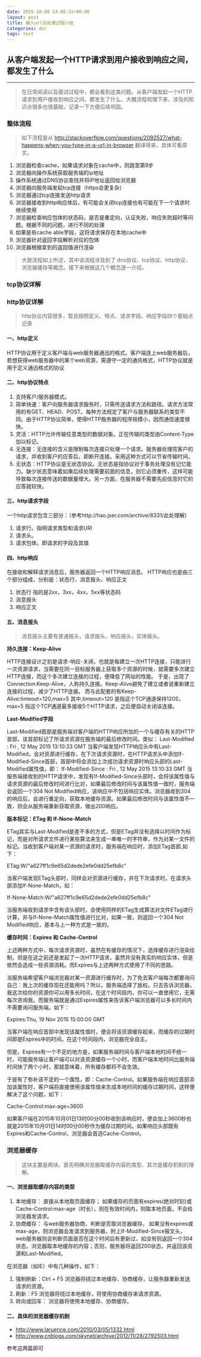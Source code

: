 ```yaml
---
date: 2015-10-08 14:08:31+00:00
layout: post
title: 输入url后处理过程小结
categories: doc
tags: test
---
```



## 从客户端发起一个HTTP请求到用户接收到响应之间，都发生了什么


----------

> 在日常阅读以及面试过程中，都会看到这类问题。从客户端发起一个HTTP请求到用户接收到响应之间，都发生了什么。大概流程梳理下来，涉及的知识点很多也很基础，记录一下方便后续巩固。

### 整体流程

> 如下流程是从
> http://stackoverflow.com/questions/2092527/what-happens-when-you-type-in-a-url-in-browser
> 翻译得来，具体可看原文。

1. 浏览器检查cache，如果请求对象在cache中，则跳至第9步
2. 浏览器向操作系统获取服务端的ip地址
3. 操作系统通过DNS协议查找并将IP地址返回给浏览器
4. 浏览器向服务端发起tcp连接（https会更复杂）
5. 浏览器通过tcp连接发送http请求
6. 浏览器接收到http响应体后，有可能会关闭tcp连接也有可能在下一个请求时继续使用
7. 浏览器检查响应包体的状态码，是否是重定向，认证失败，响应失败超时等问题。根据不同的问题，进行不同的处理
8. 如果是有cache able字段，这将请求保存在本地cache中
9. 浏览器针对返回字段解析对应的包体
10. 浏览器根据拿到的返回值进行渲染

> 大致流程如上所述，其中该流程涉及到了 dns协议、tcp协议、http协议、浏览器缓存等概念。接下来根据这几个概念逐一介绍。

### tcp协议详解

### http协议详解

> http协议内容很多，暂且按照定义、特点、请求字段、响应字段四个基础点记录

#### 一、http定义
 HTTP协议用于定义客户端与web服务器通迅的格式。客户端连上web服务器后，若想获得web服务器中的某个web资源，需遵守一定的通讯格式，HTTP协议就是用于定义通迅格式的协议

#### 二、http协议特点
1. 支持客户/服务器模式。
2. 简单快速：客户向服务器请求服务时，只需传送请求方法和路径。请求方法常用的有GET、HEAD、POST。每种方法规定了客户与服务器联系的类型不同。由于HTTP协议简单，使得HTTP服务器的程序规模小，因而通信速度很快。
3. 灵活：HTTP允许传输任意类型的数据对象。正在传输的类型由Content-Type加以标记。
4. 无连接：无连接的含义是限制每次连接只处理一个请求。服务器处理完客户的请求，并收到客户的应答后，即断开连接。采用这种方式可以节省传输时间。
5. 无状态：HTTP协议是无状态协议。无状态是指协议对于事务处理没有记忆能力。缺少状态意味着如果后续处理需要前面的信息，则它必须重传，这样可能导致每次连接传送的数据量增大。另一方面，在服务器不需要先前信息时它的应答就较快。

#### 三、http请求字段

一个http请求包含三部分：（参考http://hao.jser.com/archive/8331/此处理解）

1. 请求行。指明请求类型和请求URI
2. 请求头。
3. 请求包体。即请求的字段及其值

#### 四、http响应

 在接收和解释请求消息后，服务器返回一个HTTP响应消息。
HTTP响应也是由三个部分组成，分别是：状态行、消息报头、响应正文
1. 状态行 指的是2xx，3xx，4xx，5xx等状态码
2. 消息报头
3. 响应正文

#### 五、消息报头

> 消息报头主要有普通报头，请求报头，响应报头，实体报头。

**持久连接：Keep-Alive**

HTTP连接设计之初是请求-响应-关闭，也就是每建立一次HTTP连接，只能进行一次资源请求，当需要在同一目标服务器上获取多个资源的时候，就需要多次建立HTTP连接，而这个多次建立连接的过程，便降低了网站的性能。
于是，出现了Connection:Keep-Alive，人称持久连接。Keep-Alive避免了建立或者说重新建立连接的过程，减少了HTTP连接。
而与此配套的有Keep-Alive:timeout=120,max=5
其中,timeout=120 是指这个TCP通道保持120S，max=5 指这个TCP通道最多接收5个HTTP请求，之后便自动关闭该连接。

**Last-Modified字段**

Last-Modified首部是服务端对客户端的HTTP响应所加的一个与缓存有关的HTTP首部，该首部标记了所请求资源在服务端的最后修改时间。类似：
Last-Modified : Fri , 12 May 2015 13:10:33 GMT
当客户端发现HTTP响应头中有Last-Modified，会对资源进行缓存，在下次请求资源时，在HTTP请求头中添加If-Modified-Since首部，首部中将会添加上次成功请求资源时响应头部的Last-Modified属性值，即：
If-Modified-Since : Fri , 12 May 2015 13:10:33 GMT
当服务端接收到的HTTP请求中，发现有If-Modified-Since头部时，会将该属性值与请求资源的最后修改时间进行比对，如果最后修改时间与该属性值一致时，服务端会返回一个304 Not Modified响应，该响应中不包括响应实体。浏览器收到304的响应后，会进行重定向，获取本地缓存资源。如果最后修改时间与该属性值不一致，则会从服务端重新获取资源，做出200响应。

**版本标记：ETag 和 If-None-Match**

ETag其实与Last-Modified是差不多的方式，但是ETag并没有选择以时间作为标记，而是对所请求文件进行某些算法来生成一串唯一的字符串，作为对某一文件的标记。当收到客户端对某一资源的请求时，服务端在响应时，添加ETag首部,如下：

ETag:W/"a627ff1c9e65d2dede2efe0dd25efb8c"

当客户端发现ETag头部时，同样会对资源进行缓存，并在下次请求时，在请求头部添加If-None-Match，如：

If-None-Match:W/"a627ff1c9e65d2dede2efe0dd25efb8c"

当服务端收到请求中含有该头部时，会使用同样的ETag生成算法对文件ETag进行计算，并与If-None-Match属性值进行比对，如果一致，则返回一个304 Not Modified响应，基本与上一种方式是一致的。

**缓存时间：Expires 和 Cache-Control**

上述两种方式中，每次请求资源时，虽然在有缓存的情况下，选择缓存进行渲染绘制，但是在这之前还是发起了一次HTTP请求，虽然并没有真实的响应实体，但是依然会造成一些资源消耗。而Expires与上述两种方式使用了不同的思路。

当服务端希望客户端浏览器对某一资源进行缓存时，为了免去客户端每次都要询问自己：我上次的缓存现在还能用吗？所以，服务端选择了放权。只去告诉浏览器，我这次给你的资源你可以用多长时间，在这个时间段内，你可以一直使用它，无需每次咨询我。而服务端就是通过Expires属性来告诉客户端浏览器可以多长时间内不需要询问服务端。如下：

Expires:Thu, 19 Nov 2015 15:00:00 GMT

当客户端在响应首部中发现该属性值时，便会将该资源缓存起来，而缓存的过期时间即是Expires中的时间。在这个时间段内，浏览器完全自主。

但是，Expires有一个不足的地方是，如果服务端时间与客户端本地时间不统一时，可能服务端让客户端可以对该资源缓存一个小时，而客户端本地时间比服务端时间快了两个小时，那就意味着，所有缓存都将不会生效。

于是有了弥补该不足的一个属性，即：Cache-Control。如果服务端在响应首部添加该属性时，客户端将直接使用该属性值来生成本地时间的缓存过期时间，这样便解决了这个问题，如下：

Cache-Control:max-age=3600

如果客户端在2015年10月01日13时00分00秒收到该响应时，便会加上3600秒也就是2015年10月01日14时00分00秒作为缓存过期时间。如果响应头部既有Expires和Cache-Control，浏览器会首选Cache-Control。

### 浏览器缓存

> 这块主要是两块，首先明确浏览器取缓存内容的类型、其次是缓存机制的理解。

#### 一、浏览器取缓存内容的类型

1. 本地缓存： 
直接从本地取页面缓存； 
如果缓存的页面有expires(绝对时刻)或Cache-Control:max-age（时长），则在有效时间内，则取本地页面，不会给浏览器发请求。 
2. 协商缓存： 
与web服务器协商，判断是否取浏览器缓存。 
如果没有expires或max-age，则浏览器会发请求到服务器，附上If-Modified-Since报文头，web服务器则会判断页面是否在这个时间后有更新过，如没有则返回一个304状态，浏览器取本地缓存的内容；否则，服务器将返回200状态，并返回该资源和Last-Modified。 


在浏览器（如IE）中有几种操作，如下： 
1. 强制刷新：Ctrl + F5 浏览器将绕过本地缓存、协商缓存，让服务器重新发送请求的资源。 
2. 刷新：F5  浏览器将绕过本地缓存，将使用协商缓存来请求资源。 
3. 转向或回车： 浏览器将使用本地缓存、协商缓存。 

#### 二、具体的浏览器缓存机制
- http://www.laruence.com/2010/03/05/1332.html
- http://www.cnblogs.com/skynet/archive/2012/11/28/2792503.html

参考这两篇即可
